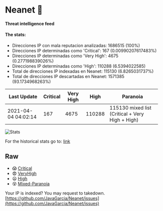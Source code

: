 # Neanet :hocho:
#### Threat intelligence feed
#### The stats:

- Direcciones IP con mala reputacion analizadas: 1686515 (100%)
- Direcciones IP determinadas como 'Critical':  167 (0.00990207617483%)
- Direcciones IP determinadas como 'Very High':  4675 (0.277198839026%)
- Direcciones IP determinadas como 'High':  110288 (6.5394022585)
- Total de direcciones IP indexadas en Neanet:  115130 (6.8265031737%)
- Total de direcciones IP descartadas en Neanet:  1571385 (93.1734968263%)

| Last Update | Critical | Very High | High | Paranoia |
| --- | --- | --- | --- | --- |
| 2021-04-04 04:02:14 | 167 | 4675 | 110288 | 115130 mixed list (Critical + Very High + High)|

![Stats](https://docs.google.com/spreadsheets/d/e/2PACX-1vSnaNMIXVabIpDJjufMlzH7poXnshF3mgd8Is1g9ytUEzVsP5my4Trn8f-xkoLLQ38xpL3HtmUexLo6/pubchart?oid=501124687&format=image)

For the historical stats go to: [link](/stats.csv)
## Raw
- :scream: [Critical](https://raw.githubusercontent.com/JavaGarcia/Neanet/master/blacklists/neanet_critical.txt)
- :fearful: [VeryHigh](https://raw.githubusercontent.com/JavaGarcia/Neanet/master/blacklists/neanet_veryHigh.txtt)
- :frowning: [High](https://raw.githubusercontent.com/JavaGarcia/Neanet/master/blacklists/neanet_high.txt)
- :dizzy_face: [Mixed-Paranoia](https://raw.githubusercontent.com/JavaGarcia/Neanet/master/blacklists/neanet_all.txt)


Your IP is indexed? You may request to takedown. [https://github.com/JavaGarcia/Neanet/issues](https://github.com/JavaGarcia/Neanet/issues)



























































































































































































































































































































































































































































































































































































































































































































































































































































































































































































































































































































































































































































































































































































































































































































































































































































































































































































































































































































































































































































































































































































































































































































































































































































































































































































































































































































































































































































































































































































































































































































































































































































































































































































































































































































































































































































































































































































































































































































































































































































































































































































































































































































































































































































































































































































































































































































































































































































































































































































































































































































































































































































































































































































































































































































































